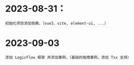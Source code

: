 # 2023-08-31：
    初始化项目添加依赖，（vue3，vite, element-ui, ...）
# 2023-09-03
    添加 LogicFlow 框架 并添加事例，（基础的拖拽事例，添加 Tsx 支持）